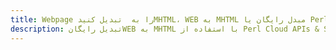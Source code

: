 ---title: Webpage را به  تبدیل کنیدMHTML، WEB به MHTML مبدل رایگان یا Perl SDKdescription: تبدیل رایگانWEB به MHTML با استفاده از Perl Cloud APIs & SDK همچنین اسناد PDF را در Cloud ایجاد، ویرایش و رندر کنید.---